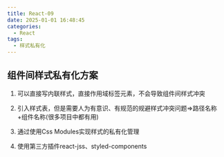 ```yaml
---
title: React-09
date: 2025-01-01 16:48:45
categories:
  - React
tags:
  - 样式私有化
---
```


## 组件间样式私有化方案

1. 可以直接写内联样式，直接作用域标签元素，不会导致组件间样式冲突

2. 引入样式表，但是需要人为有意识、有规范的规避样式冲突问题=>路径名称+组件名称(很多项目中都有用)

3. 通过使用Css Modules实现样式的私有化管理

4. 使用第三方插件react-jss、styled-components  